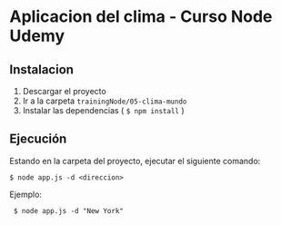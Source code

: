 # Aplicacion del clima - Curso Node Udemy

## Instalacion
1. Descargar el proyecto
2. Ir a la carpeta `trainingNode/05-clima-mundo`
3. Instalar las dependencias ( `$ npm install` )

## Ejecución
Estando en la carpeta del proyecto, ejecutar el siguiente comando:

``` $ node app.js -d <direccion> ```

Ejemplo:

``` $ node app.js -d "New York"```